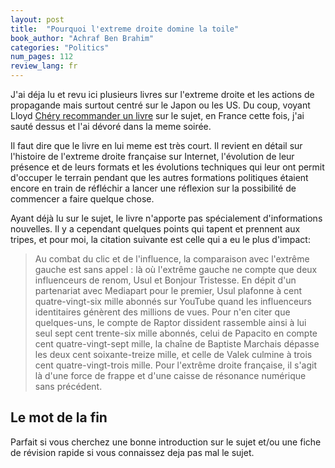 ```yaml
---
layout: post
title:  "Pourquoi l'extreme droite domine la toile"
book_author: "Achraf Ben Brahim"
categories: "Politics"
num_pages: 112
review_lang: fr
---
```


J'ai déja lu et revu ici plusieurs livres sur l'extreme droite et les actions de propagande mais surtout centré sur le Japon ou les US. Du coup, voyant Lloyd [Chéry recommander un livre](https://twitter.com/LloydChery22/status/1681949959346696193) sur le sujet, en France cette fois, j'ai sauté dessus et l'ai dévoré dans la meme soirée.

Il faut dire que le livre en lui meme est très court. Il revient en détail sur l'histoire de l'extreme droite française sur Internet, l'évolution de leur présence et de leurs formats et les évolutions techniques qui leur ont permit d'occuper le terrain pendant que les autres formations politiques étaient encore en train de réfléchir a lancer une réflexion sur la possibilité de commencer a faire quelque chose.

Ayant déjà lu sur le sujet, le livre n'apporte pas spécialement d'informations nouvelles. Il y a cependant quelques points qui tapent et prennent aux tripes, et pour moi, la citation suivante est celle qui a eu le plus d'impact:

> Au combat du clic et de l'influence, la comparaison avec l'extrême gauche est sans appel : là où l'extrême gauche ne compte que deux influenceurs de renom, Usul et Bonjour Tristesse. En dépit d'un partenariat avec Mediapart pour le premier, Usul plafonne à cent quatre-vingt-six mille abonnés sur YouTube quand les influenceurs identitaires génèrent des millions de vues. Pour n'en citer que quelques-uns, le compte de Raptor dissident rassemble ainsi à lui seul sept cent trente-six mille abonnés, celui de Papacito en compte cent quatre-vingt-sept mille, la chaîne de Baptiste Marchais dépasse les deux cent soixante-treize mille, et celle de Valek culmine à trois cent quatre-vingt-trois mille. Pour l'extrême droite française, il s'agit là d'une force de frappe et d'une caisse de résonance numérique sans précédent.

## Le mot de la fin

Parfait si vous cherchez une bonne introduction sur le sujet et/ou une fiche de révision rapide si vous connaissez deja pas mal le sujet.
